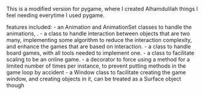 

This is a modified version for pygame, where I created Alhamdulilah things I feel needing everytime I used pygame.

features included: 
    - an Animation and AnimationSet classes to handle the animations, .
    - a class to handle interaction between objects that are two many, implementing some algorithm to reduce the interaction complexity, and enhance the games that are based on interaction.
    - a class to handle board games, with all tools needed to implement one.
    - a class to facilitate scaling to be an online game.
    - a decorator to force using a method for a limited number of times per instance, to prevent putting methods in the game loop by accident
    - a Window class to facilitate creating the game window, and creating objects in it, can be treated as a Surface object though
    